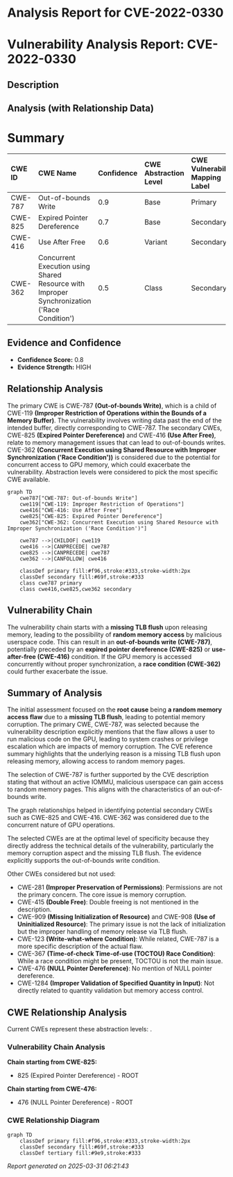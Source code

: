 # Analysis Report for CVE-2022-0330

# Vulnerability Analysis Report: CVE-2022-0330

## Description



## Analysis (with Relationship Data)

# Summary
| CWE ID  | CWE Name                                                                                                 | Confidence | CWE Abstraction Level | CWE Vulnerability Mapping Label | CWE-Vulnerability Mapping Notes |
| :-------- | :--------------------------------------------------------------------------------------------------------- | :---------- | :---------------------- | :-------------------------------- | :-------------------------------- |
| CWE-787   | Out-of-bounds Write                                                                                        | 0.9         | Base                    | Primary                           | Allowed                         |
| CWE-825   | Expired Pointer Dereference                                                                                | 0.7         | Base                    | Secondary                         | Allowed                         |
| CWE-416   | Use After Free                                                                                             | 0.6         | Variant                 | Secondary                         | Allowed                         |
| CWE-362   | Concurrent Execution using Shared Resource with Improper Synchronization ('Race Condition') | 0.5         | Class                     | Secondary                         | Allowed-with-Review          |

## Evidence and Confidence

*   **Confidence Score:** 0.8
*   **Evidence Strength:** HIGH

## Relationship Analysis
The primary CWE is CWE-787 **(Out-of-bounds Write)**, which is a child of CWE-119 **(Improper Restriction of Operations within the Bounds of a Memory Buffer)**. The vulnerability involves writing data past the end of the intended buffer, directly corresponding to CWE-787. The secondary CWEs, CWE-825 **(Expired Pointer Dereference)** and CWE-416 **(Use After Free)**, relate to memory management issues that can lead to out-of-bounds writes. CWE-362 **(Concurrent Execution using Shared Resource with Improper Synchronization ('Race Condition'))** is considered due to the potential for concurrent access to GPU memory, which could exacerbate the vulnerability. Abstraction levels were considered to pick the most specific CWE available.

```mermaid
graph TD
    cwe787["CWE-787: Out-of-bounds Write"]
    cwe119["CWE-119: Improper Restriction of Operations"]
    cwe416["CWE-416: Use After Free"]
    cwe825["CWE-825: Expired Pointer Dereference"]
    cwe362["CWE-362: Concurrent Execution using Shared Resource with Improper Synchronization ('Race Condition')"]

    cwe787 -->|CHILDOF| cwe119
    cwe416 -->|CANPRECEDE| cwe787
    cwe825 -->|CANPRECEDE| cwe787
    cwe362 -->|CANFOLLOW| cwe416
    
    classDef primary fill:#f96,stroke:#333,stroke-width:2px
    classDef secondary fill:#69f,stroke:#333
    class cwe787 primary
    class cwe416,cwe825,cwe362 secondary
```

## Vulnerability Chain
The vulnerability chain starts with a **missing TLB flush** upon releasing memory, leading to the possibility of **random memory access** by malicious userspace code. This can result in an **out-of-bounds write (CWE-787)**, potentially preceded by an **expired pointer dereference (CWE-825)** or **use-after-free (CWE-416)** condition. If the GPU memory is accessed concurrently without proper synchronization, a **race condition (CWE-362)** could further exacerbate the issue.

## Summary of Analysis
The initial assessment focused on the **root cause** being **a random memory access flaw** due to a **missing TLB flush**, leading to potential memory corruption. The primary CWE, CWE-787, was selected because the vulnerability description explicitly mentions that the flaw allows a user to run malicious code on the GPU, leading to system crashes or privilege escalation which are impacts of memory corruption. The CVE reference summary highlights that the underlying reason is a missing TLB flush upon releasing memory, allowing access to random memory pages.

The selection of CWE-787 is further supported by the CVE description stating that without an active IOMMU, malicious userspace can gain access to random memory pages. This aligns with the characteristics of an out-of-bounds write.

The graph relationships helped in identifying potential secondary CWEs such as CWE-825 and CWE-416. CWE-362 was considered due to the concurrent nature of GPU operations.

The selected CWEs are at the optimal level of specificity because they directly address the technical details of the vulnerability, particularly the memory corruption aspect and the missing TLB flush. The evidence explicitly supports the out-of-bounds write condition.

Other CWEs considered but not used:
*   CWE-281 **(Improper Preservation of Permissions)**: Permissions are not the primary concern. The core issue is memory corruption.
*   CWE-415 **(Double Free)**: Double freeing is not mentioned in the description.
*   CWE-909 **(Missing Initialization of Resource)** and CWE-908 **(Use of Uninitialized Resource)**: The primary issue is not the lack of initialization but the improper handling of memory release via TLB flush.
*   CWE-123 **(Write-what-where Condition)**: While related, CWE-787 is a more specific description of the actual flaw.
*   CWE-367 **(Time-of-check Time-of-use (TOCTOU) Race Condition)**: While a race condition might be present, TOCTOU is not the main issue.
*   CWE-476 **(NULL Pointer Dereference)**: No mention of NULL pointer dereference.
*   CWE-1284 **(Improper Validation of Specified Quantity in Input)**: Not directly related to quantity validation but memory access control.


## CWE Relationship Analysis

Current CWEs represent these abstraction levels: .


### Vulnerability Chain Analysis

**Chain starting from CWE-825:**
- 825 (Expired Pointer Dereference) - ROOT


**Chain starting from CWE-476:**
- 476 (NULL Pointer Dereference) - ROOT



### CWE Relationship Diagram

```mermaid
graph TD
    classDef primary fill:#f96,stroke:#333,stroke-width:2px
    classDef secondary fill:#69f,stroke:#333
    classDef tertiary fill:#9e9,stroke:#333
```



*Report generated on 2025-03-31 06:21:43*
